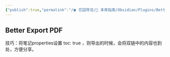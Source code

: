```yaml
---
{"publish":true,"permalink":"/🍀 花园导览/🧰 本库指南/Obsidian/Plugins/Better Export PDF.md","aliases":"better-export-pdf","created":"2024-05-11","modified":"2025-06-15","cssclasses":""}
---
```



## Better Export PDF

技巧：将笔记properties设置 toc: true ，则导出的时候，会将双链中的内容也到处，方便分享。
